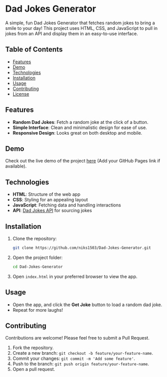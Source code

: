 # Dad Jokes Generator

A simple, fun Dad Jokes Generator that fetches random jokes to bring a smile to your day! This project uses HTML, CSS, and JavaScript to pull in jokes from an API and display them in an easy-to-use interface.

## Table of Contents
- [Features](#features)
- [Demo](#demo)
- [Technologies](#technologies)
- [Installation](#installation)
- [Usage](#usage)
- [Contributing](#contributing)
- [License](#license)

## Features
- **Random Dad Jokes**: Fetch a random joke at the click of a button.
- **Simple Interface**: Clean and minimalistic design for ease of use.
- **Responsive Design**: Looks great on both desktop and mobile.

## Demo
Check out the live demo of the project [here](https://niks1503.github.io/Dad-Jokes-Generator/) (Add your GitHub Pages link if available).

## Technologies
- **HTML**: Structure of the web app
- **CSS**: Styling for an appealing layout
- **JavaScript**: Fetching data and handling interactions
- **API**: [Dad Jokes API](https://api.api-ninjas.com/v1/dadjokes?limit=) for sourcing jokes

## Installation
1. Clone the repository:
   ```bash
   git clone https://github.com/niks1503/Dad-Jokes-Generator.git
   ```
2. Open the project folder:
   ```bash
   cd Dad-Jokes-Generator
   ```
3. Open `index.html` in your preferred browser to view the app.

## Usage
- Open the app, and click the **Get Joke** button to load a random dad joke.
- Repeat for more laughs!

## Contributing
Contributions are welcome! Please feel free to submit a Pull Request.

1. Fork the repository.
2. Create a new branch: `git checkout -b feature/your-feature-name`.
3. Commit your changes: `git commit -m 'Add some feature'`.
4. Push to the branch: `git push origin feature/your-feature-name`.
5. Open a pull request.

